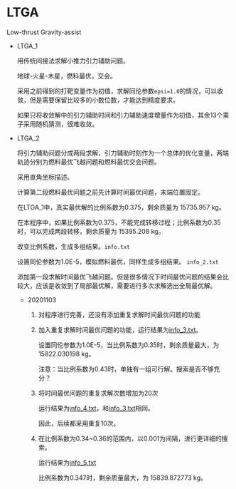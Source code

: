 # LTGA

Low-thrust Gravity-assist

* LTGA_1

    用传统间接法求解小推力引力辅助问题。

    地球-火星-木星，燃料最优，交会。

    采用之前得到的打靶变量作为初值，求解同伦参数`epsi=1.0`的情况，可以收敛，但是需要保留比较多的小数位数，才能达到精度要求。

    如果只将收敛解中的引力辅助时间和引力辅助速度增量作为初值，其余13个乘子采用随机猜测，很难收敛。

* LTGA_2

    将引力辅助问题分成两段求解，引力辅助时刻作为一个总体的优化变量，两端轨迹分别为燃料最优飞越问题和燃料最优交会问题。

    采用直角坐标描述。

    计算第二段燃料最优问题之前先计算时间最优问题，末端位置固定。

    在LTGA_1中，真实最优解的比例系数为0.375，剩余质量为 15735.957 kg。

    在本程序中，如果比例系数为0.375，不能完成转移过程；比例系数为0.35时，可以完成两段转移，剩余质量为 15395.208 kg。

    改变比例系数，生成多组结果。`info.txt`

    设置同伦参数为1.0E-5，模拟燃料最优，同样生成多组结果。 `info_2.txt`

    添加第一段求解时间最优飞越问题。但是很多情况下时间最优问题的结果会比较大，应该是收敛到了局部最优解，需要进行多次求解选出全局最优解。

    * 20201103

        1. 对程序进行完善，还没有添加重复求解时间最优问题的功能

        2. 加入重复求解时间最优问题的功能，运行结果为[info_3.txt](LTGA_2/LTGA_2/info_3.txt)。
        
            设置同伦参数为1.0E-5，当比例系数为0.35时，剩余质量最大，为 15822.030198 kg。

            注意：当比例系数为0.43时，单独有一组可行解。搜索是否不够充分？
        
        3. 将时间最优问题的重复求解次数增加为20次
        
            运行结果为[info_4.txt](LTGA_2/LTGA_2/info_4.txt)，和[info_3.txt](LTGA_2/LTGA_2/info_3.txt)相同。

            因此，后续都采用重复10次。
        
        4. 在比例系数为0.34~0.36的范围内，以0.001为间隔，进行更详细的搜索。

            运行结果为[info_5.txt](LTGA_2/LTGA_2/info_5.txt)

            比例系数为0.347时，剩余质量最大，为 15839.872773 kg。
            